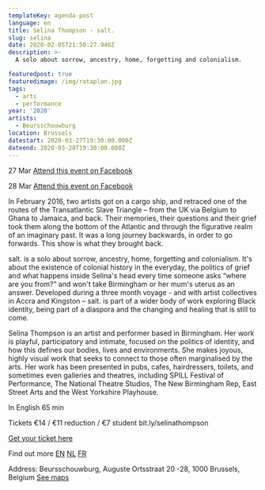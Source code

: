 ```yaml
---
templateKey: agenda-post
language: en
title: Selina Thompson - salt.
slug: selina
date: 2020-02-05T21:50:27.946Z
description: >-
  A solo about sorrow, ancestry, home, forgetting and colonialism.

featuredpost: true
featuredimage: /img/rataplan.jpg
tags:
  - arts
  - performance
year: '2020'
artists:
  - Beursschouwburg
location: Brussels
datestart: 2020-03-27T19:30:00.000Z
dateend: 2020-03-28T19:30:00.000Z
---
```

27 Mar [Attend this event on Facebook](https://www.facebook.com/events/469669180358913/)

28 Mar [Attend this event on Facebook](https://www.facebook.com/events/469669180358913/?event_time_id=469669183692246)



In February 2016, two artists got on a cargo ship, and retraced one of the routes of the Transatlantic Slave Triangle – from the UK via Belgium to Ghana to Jamaica, and back. Their memories, their questions and their grief took them along the bottom of the Atlantic and through the figurative realm of an imaginary past. It was a long journey backwards, in order to go forwards. This show is what they brought back.

salt. is a solo about sorrow, ancestry, home, forgetting and colonialism. It's about the existence of colonial history in the everyday, the politics of grief and what happens inside Selina's head every time someone asks “where are you from?” and won't take Birmingham or her mum's uterus as an answer. Developed during a three month voyage - and with artist collectives in Accra and Kingston – salt. is part of a wider body of work exploring Black identity, being part of a diaspora and the changing and healing that is still to come.

Selina Thompson is an artist and performer based in Birmingham. Her work is playful, participatory and intimate, focused on the politics of identity, and how this defines our bodies, lives and environments. She makes joyous, highly visual work that seeks to connect to those often marginalised by the arts. Her work has been presented in pubs, cafes, hairdressers, toilets, and sometimes even galleries and theatres, including SPILL Festival of Performance, The National Theatre Studios, The New Birmingham Rep, East Street Arts and the West Yorkshire Playhouse.

In English
65 min

Tickets
€14 / €11 reduction / €7 student
bit.ly/selinathompson

[Get your ticket here](https://apps.ticketmatic.com/widgets/beursschouwburg/flow/welovewe?event=399762442444,520429910524&l=en&fbclid=IwAR03P4sMfnOYKk_ZIs10xKq9wWwAe0kPg9jAdROYkCS3tF-o1lU3dbBI8HY#!/addtickets)

Find out more
[EN](beursschouwburg.be/en/events/selina-thompson-salt/)
[NL](beursschouwburg.be/nl/events/selina-thompson-salt/)
[FR](beursschouwburg.be/fr/events/selina-thompson-salt/)

Address: Beursschouwburg, Auguste Ortsstraat 20 -28, 1000 Brussels, Belgium [See maps](https://goo.gl/maps/DhBu8cak4gTzckgZA)

